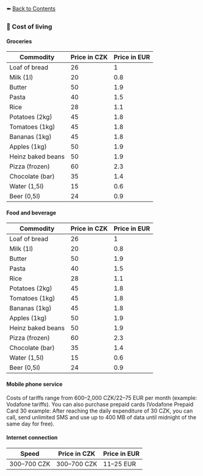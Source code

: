 ⬅️ <a href="https://github.com/prgai/Practical-Guide-for-a-Happy-Life-in-Prague/blob/Index/Contents/Contents.md">Back to Contents</a>

<h3>💸 Cost of living</h3>

<h4>Groceries</h4>

| Commodity  | Price in CZK  | Price in EUR |
| ------------- | ------------- | ------------- |
| Loaf of bread  | 26  | 1  |
| Milk (1l)  | 20  | 0.8  |
| Butter  | 50  | 1.9  |
| Pasta  | 40  | 1.5  |
| Rice  | 28  | 1.1  |
| Potatoes (2kg)  | 45  | 1.8  |
| Tomatoes (1kg)  | 45  | 1.8  |
| Bananas (1kg)  | 45  | 1.8  |
| Apples (1kg)  | 50  | 1.9  |
| Heinz baked beans  | 50  | 1.9 |
| Pizza (frozen)  | 60  | 2.3  |
| Chocolate (bar) | 35  | 1.4  |
| Water (1,5l) | 15  | 0.6  |
| Beer (0,5l) | 24  | 0.9  |

<h4>Food and beverage</h4>

| Commodity  | Price in CZK  | Price in EUR |
| ------------- | ------------- | ------------- |
| Loaf of bread  | 26  | 1  |
| Milk (1l)  | 20  | 0.8  |
| Butter  | 50  | 1.9  |
| Pasta  | 40  | 1.5  |
| Rice  | 28  | 1.1  |
| Potatoes (2kg)  | 45  | 1.8  |
| Tomatoes (1kg)  | 45  | 1.8  |
| Bananas (1kg)  | 45  | 1.8  |
| Apples (1kg)  | 50  | 1.9  |
| Heinz baked beans  | 50  | 1.9 |
| Pizza (frozen)  | 60  | 2.3  |
| Chocolate (bar) | 35  | 1.4  |
| Water (1,5l) | 15  | 0.6  |
| Beer (0,5l) | 24  | 0.9  |

<h4>Mobile phone service</h4>
Costs of tariffs range from 600–2,000 CZK/22–75 EUR per month (example: Vodafone tariffs). You can also purchase prepaid cards (Vodafone Prepaid Card 30 example: After reaching the daily expenditure of 30 CZK, you can call, send unlimited SMS and use up to 400 MB of data until midnight of the same day for free).

<h4>Internet connection</h4>

| Speed  | Price in CZK  | Price in EUR |
| ------------- | ------------- | ------------- |
| 300–700 CZK | 300–700 CZK | 11–25 EUR |

